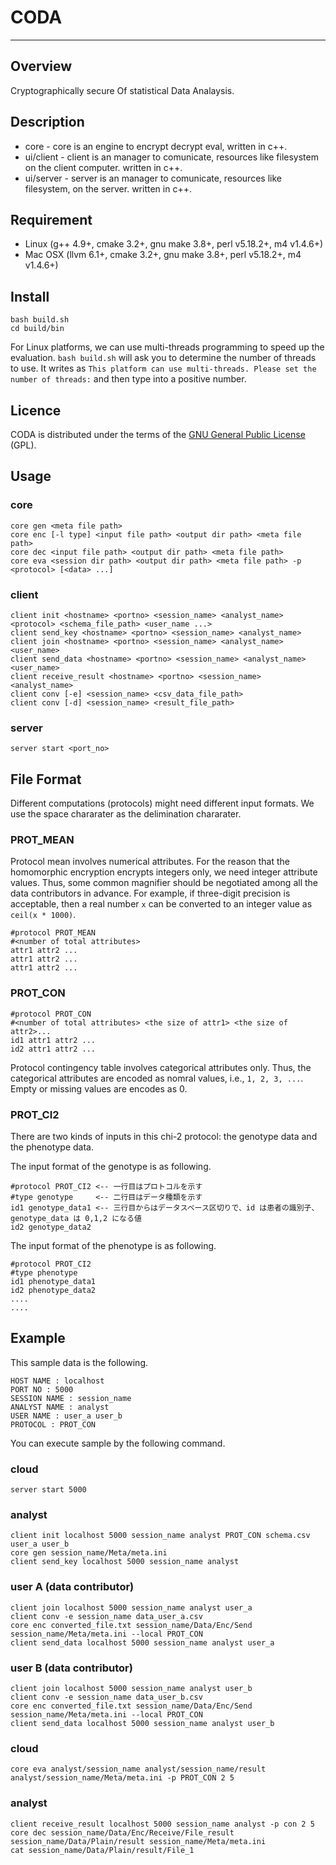 CODA
====
---

## Overview
Cryptographically secure Of statistical Data Analaysis.

## Description
* core - core is an engine to encrypt decrypt eval, written in c++.
* ui/client - client is an manager to comunicate, resources like filesystem on the client computer.  written in c++.
* ui/server - server is an manager to comunicate, resources like filesystem, on the server. written in c++.

## Requirement
* Linux (g++ 4.9+, cmake 3.2+, gnu make 3.8+, perl v5.18.2+, m4 v1.4.6+)
* Mac OSX (llvm 6.1+, cmake 3.2+, gnu make 3.8+, perl v5.18.2+, m4 v1.4.6+)

## Install
	bash build.sh
	cd build/bin

For Linux platforms, we can use multi-threads programming to speed up the evaluation.
`bash build.sh` will ask you to determine the number of threads to use. It writes as
`This platform can use multi-threads. Please set the number of threads:`
and then type into a positive number.

## Licence
CODA is distributed under the terms of the [GNU General Public License ](https://www.gnu.org/licenses/gpl.html) (GPL).


## Usage
### core
	core gen <meta file path>
	core enc [-l type] <input file path> <output dir path> <meta file path>
	core dec <input file path> <output dir path> <meta file path>
	core eva <session dir path> <output dir path> <meta file path> -p <protocol> [<data> ...]
### client
	client init <hostname> <portno> <session_name> <analyst_name> <protocol> <schema_file_path> <user_name ...>
	client send_key <hostname> <portno> <session_name> <analyst_name>
	client join <hostname> <portno> <session_name> <analyst_name> <user_name>
	client send_data <hostname> <portno> <session_name> <analyst_name> <user_name>
	client receive_result <hostname> <portno> <session_name> <analyst_name>
	client conv [-e] <session_name> <csv_data_file_path>
	client conv [-d] <session_name> <result_file_path>
### server
	server start <port_no>

## File Format
Different computations (protocols) might need different input formats.
We use the space chararater as the delimination chararater.

### PROT_MEAN
Protocol mean involves numerical attributes. For the reason that the homomorphic encryption
encrypts integers only, we need integer attribute values. Thus, some common magnifier should be
negotiated among all the data contributors in advance. For example, if three-digit precision is acceptable,
then a real number `x` can be converted to an integer value as `ceil(x * 1000)`.

```
#protocol PROT_MEAN
#<number of total attributes>
attr1 attr2 ...
attr1 attr2 ...
attr1 attr2 ...
```

### PROT_CON
```
#protocol PROT_CON
#<number of total attributes> <the size of attr1> <the size of attr2>...
id1 attr1 attr2 ...
id2 attr1 attr2 ...
```
Protocol contingency table involves categorical attributes only. Thus, the categorical attributes are encoded
as nomral values, i.e., `1, 2, 3, ...`. Empty or missing values are encodes as 0.

### PROT_CI2
There are two kinds of inputs in this chi-2 protocol: the genotype data and the phenotype data.

The input format of the genotype is as following.
```
#protocol PROT_CI2 <-- 一行目はプロトコルを示す
#type genotype　　　<-- 二行目はデータ種類を示す
id1 genotype_data1 <-- 三行目からはデータスベース区切りで、id は患者の識別子、genotype_data は 0,1,2 になる値
id2 genotype_data2
```

The input format of the phenotype is as following.

```
#protocol PROT_CI2
#type phenotype
id1 phenotype_data1
id2 phenotype_data2
....
....
```

## Example
This sample data is the following.

	HOST NAME : localhost
	PORT NO : 5000
	SESSION NAME : session_name
	ANALYST NAME : analyst
	USER NAME : user_a user_b
	PROTOCOL : PROT_CON

You can execute sample by the following command.

### cloud
	server start 5000
### analyst
	client init localhost 5000 session_name analyst PROT_CON schema.csv user_a user_b
	core gen session_name/Meta/meta.ini
	client send_key localhost 5000 session_name analyst

### user A (data contributor)
	client join localhost 5000 session_name analyst user_a
	client conv -e session_name data_user_a.csv
	core enc converted_file.txt session_name/Data/Enc/Send session_name/Meta/meta.ini --local PROT_CON
	client send_data localhost 5000 session_name analyst user_a

### user B (data contributor)
	client join localhost 5000 session_name analyst user_b
	client conv -e session_name data_user_b.csv
	core enc converted_file.txt session_name/Data/Enc/Send session_name/Meta/meta.ini --local PROT_CON
	client send_data localhost 5000 session_name analyst user_b

### cloud
	core eva analyst/session_name analyst/session_name/result analyst/session_name/Meta/meta.ini -p PROT_CON 2 5

### analyst
	client receive_result localhost 5000 session_name analyst -p con 2 5
	core dec session_name/Data/Enc/Receive/File_result session_name/Data/Plain/result session_name/Meta/meta.ini
	cat session_name/Data/Plain/result/File_1


